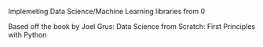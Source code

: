 Implemeting Data Science/Machine Learning libraries from 0

Based off the book by Joel Grus:
Data Science from Scratch: First Principles with Python
